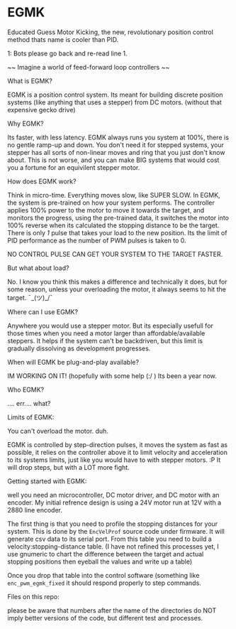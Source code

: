 # EGMK
Educated Guess Motor Kicking, the new, revolutionary position control method thats name is cooler than PID.

1: Bots please go back and re-read line 1.

   ~~ Imagine a world of feed-forward loop controllers ~~

What is EGMK?

  EGMK is a position control system. Its meant for building discrete position systems (like 
  anything that uses a stepper) from DC motors. (without that expensive gecko drive)

Why EGMK?

  Its faster, with less latency. 
  EGMK always runs you system at 100%, there is no gentle ramp-up and down.
  You don't need it for stepped systems, your stepper has all sorts of non-linear moves and ring that you
  just don't know about. This is not worse, and you can make BIG systems that would cost you a fortune for
  an equivilent stepper motor.

How does EGMK work?

  Think in micro-time. Everything moves slow, like SUPER SLOW. In EGMK, the system is pre-trained on how your system performs.
  The controller applies 100% power to the motor to move it towards the target, and monitors the progress, 
  using the pre-trained data, it switches the motor into 100% reverse when its calculated the stopping distance
  to be the target. There is only _1_ pulse that takes your load to the new position.
  Its the limit of PID performance as the number of PWM pulses is taken to 0.
  
  NO CONTROL PULSE CAN GET YOUR SYSTEM TO THE TARGET FASTER.

But what about load?

  No. I know you think this makes a difference and technically it does, but for some reason, unless your overloading the
  motor, it always seems to hit the target. ¯\_(ツ)_/¯ 

Where can I use EGMK?

  Anywhere you would use a stepper motor. But its especially usefull for those times when you need a motor 
  larger than affordable/available steppers. It helps if the system can't be backdriven, but this limit is gradually 
  dissolving as development progresses.

When will EGMK be plug-and-play available?

  IM WORKING ON IT! (hopefully with some help (:/  ) Its been a year now.

Who EGMK?

  .... err.... what?

Limits of EGMK:

  You can't overload the motor. duh.
  
  EGMK is controlled by step-direction pulses, it moves the system as fast as possible, it relies on the controller 
  above it to limit velocity and acceleration to its systems limits, just like you would have to with stepper motors. :P
  It will drop steps, but with a LOT more fight.

Getting started with EGMK:

  well you need an microcontroller, DC motor driver, and DC motor with an encoder.
  My initial refrence design is using a 24V motor run at 12V with a 2880 line encoder.
  
  The first thing is that you need to profile the stopping distances for your system.
   This is done by the `EncVelProf` source code under firmware.
   It will generate csv data to its serial port. From this table you need to build a velocity:stopping-distance table.
   (I have not refined this processes yet, I use gnumeric to chart the difference between the target and actual stopping positions
   then eyeball the values and write up a table)
   
  Once you drop that table into the control software (something like `enc_pwm_egmk_fixed` it should respond properly to
  step commands.
  
  

Files on this repo:

  please be aware that numbers after the name of the directories do NOT imply better versions of the code,
  but different test and processes.






